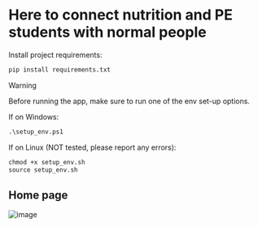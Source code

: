 # Here to connect nutrition and PE students with normal people

Install project requirements:

```ps
pip install requirements.txt
```

>[!WARNING]
>Before running the app, make sure to run one of the env set-up options.
>
>If on Windows:
>
>```ps
>.\setup_env.ps1
>```
>
>If on Linux (NOT tested, please report any errors):
>
>```ps
>chmod +x setup_env.sh
>source setup_env.sh
>```

## Home page

![image](https://github.com/user-attachments/assets/815202d8-7014-4537-80d6-1fdb420cc4c5)
